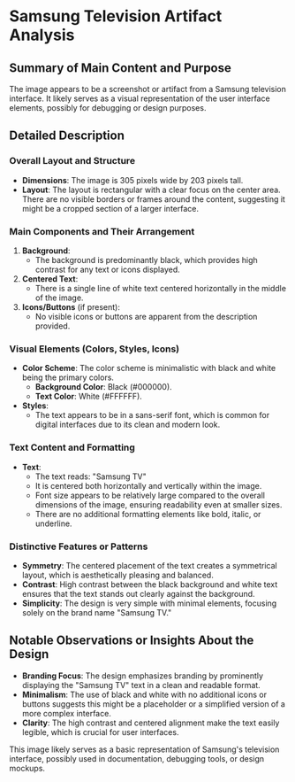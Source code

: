 # Samsung Television Artifact Analysis

## Summary of Main Content and Purpose
The image appears to be a screenshot or artifact from a Samsung television interface. It likely serves as a visual representation of the user interface elements, possibly for debugging or design purposes.

## Detailed Description

### Overall Layout and Structure
- **Dimensions**: The image is 305 pixels wide by 203 pixels tall.
- **Layout**: The layout is rectangular with a clear focus on the center area. There are no visible borders or frames around the content, suggesting it might be a cropped section of a larger interface.

### Main Components and Their Arrangement
1. **Background**:
   - The background is predominantly black, which provides high contrast for any text or icons displayed.
2. **Centered Text**:
   - There is a single line of white text centered horizontally in the middle of the image.
3. **Icons/Buttons** (if present):
   - No visible icons or buttons are apparent from the description provided.

### Visual Elements (Colors, Styles, Icons)
- **Color Scheme**: The color scheme is minimalistic with black and white being the primary colors.
  - **Background Color**: Black (#000000).
  - **Text Color**: White (#FFFFFF).
- **Styles**:
  - The text appears to be in a sans-serif font, which is common for digital interfaces due to its clean and modern look.

### Text Content and Formatting
- **Text**:
  - The text reads: "Samsung TV"
  - It is centered both horizontally and vertically within the image.
  - Font size appears to be relatively large compared to the overall dimensions of the image, ensuring readability even at smaller sizes.
  - There are no additional formatting elements like bold, italic, or underline.

### Distinctive Features or Patterns
- **Symmetry**: The centered placement of the text creates a symmetrical layout, which is aesthetically pleasing and balanced.
- **Contrast**: High contrast between the black background and white text ensures that the text stands out clearly against the background.
- **Simplicity**: The design is very simple with minimal elements, focusing solely on the brand name "Samsung TV."

## Notable Observations or Insights About the Design
- **Branding Focus**: The design emphasizes branding by prominently displaying the "Samsung TV" text in a clean and readable format.
- **Minimalism**: The use of black and white with no additional icons or buttons suggests this might be a placeholder or a simplified version of a more complex interface.
- **Clarity**: The high contrast and centered alignment make the text easily legible, which is crucial for user interfaces.

This image likely serves as a basic representation of Samsung's television interface, possibly used in documentation, debugging tools, or design mockups.